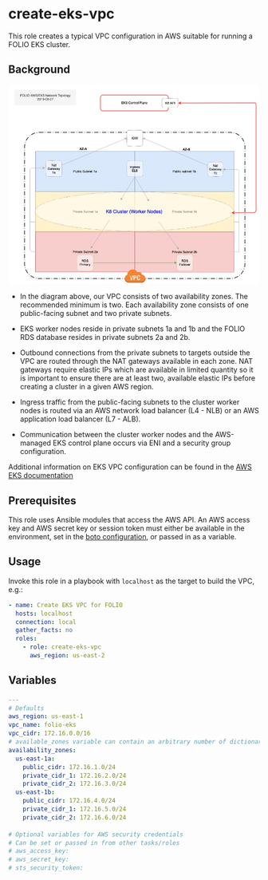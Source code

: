 # create-eks-vpc

This role creates a typical VPC configuration in AWS suitable for running a FOLIO EKS cluster.

## Background

![FOLIO EKS VPC Diagram](FOLIO-K8-vpc.jpg)

* In the diagram above, our VPC consists of two availability zones. The recommended minimum is two. Each availability zone consists of one public-facing subnet and two private subnets.

* EKS worker nodes reside in private subnets 1a and 1b and the FOLIO RDS database resides in private subnets 2a and 2b.

* Outbound connections from the private subnets to targets outside the VPC are routed through the NAT gateways available in each zone. NAT gateways require elastic IPs which are available in limited quantity so it is important to ensure there are at least two, available elastic IPs before creating a cluster in a given AWS region.

* Ingress traffic from the public-facing subnets to the cluster worker nodes is routed via an AWS network load balancer (L4 - NLB) or an AWS application load balancer (L7 - ALB).

* Communication between the cluster worker nodes and the AWS-managed EKS control plane occurs via ENI and a security group configuration.

Additional information on EKS VPC configuration can be found in the [AWS EKS documentation](https://docs.aws.amazon.com/eks/latest/userguide/network_reqs.htm)

## Prerequisites

This role uses Ansible modules that access the AWS API. An AWS access key and AWS secret key or session token must either be available in the environment, set in the [boto configuration](https://boto.readthedocs.io/en/latest/boto_config_tut.html), or passed in as a variable.

## Usage

Invoke this role in a playbook with `localhost` as the target to build the VPC, e.g.:

```yaml
- name: Create EKS VPC for FOLIO
  hosts: localhost
  connection: local
  gather_facts: no
  roles:
    - role: create-eks-vpc
      aws_region: us-east-2
```

## Variables

```yaml
---
# Defaults
aws_region: us-east-1
vpc_name: folio-eks
vpc_cidr: 172.16.0.0/16
# available_zones variable can contain an arbitrary number of dictionaries
availability_zones:
  us-east-1a:
    public_cidr: 172.16.1.0/24
    private_cidr_1: 172.16.2.0/24
    private_cidr_2: 172.16.3.0/24
  us-east-1b:
    public_cidr: 172.16.4.0/24
    private_cidr_1: 172.16.5.0/24
    private_cidr_2: 172.16.6.0/24

# Optional variables for AWS security credentials
# Can be set or passed in from other tasks/roles
# aws_access_key:
# aws_secret_key:
# sts_security_token:
```
